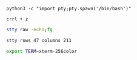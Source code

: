 ```python3
python3 -c "import pty;pty.spawn('/bin/bash')"
```

``crrl + z``

```bash
stty raw -echo;fg
```

```bash
stty rows 47 columns 211
```

```bash
export TERM=xterm-256color
```
